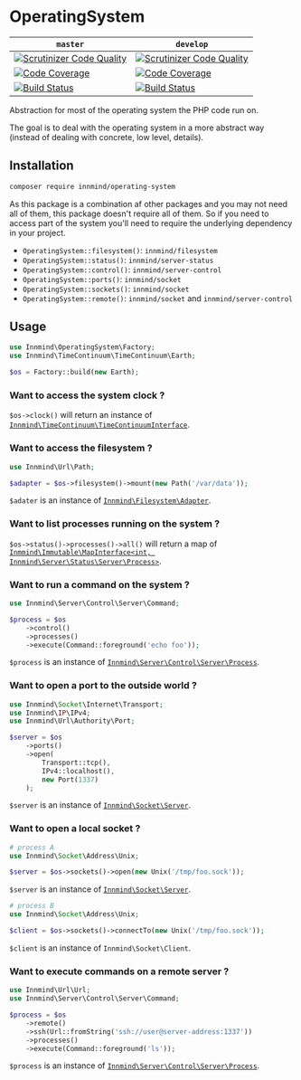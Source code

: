 # OperatingSystem

| `master` | `develop` |
|----------|-----------|
| [![Scrutinizer Code Quality](https://scrutinizer-ci.com/g/Innmind/OperatingSystem/badges/quality-score.png?b=master)](https://scrutinizer-ci.com/g/Innmind/OperatingSystem/?branch=master) | [![Scrutinizer Code Quality](https://scrutinizer-ci.com/g/Innmind/OperatingSystem/badges/quality-score.png?b=develop)](https://scrutinizer-ci.com/g/Innmind/OperatingSystem/?branch=develop) |
| [![Code Coverage](https://scrutinizer-ci.com/g/Innmind/OperatingSystem/badges/coverage.png?b=master)](https://scrutinizer-ci.com/g/Innmind/OperatingSystem/?branch=master) | [![Code Coverage](https://scrutinizer-ci.com/g/Innmind/OperatingSystem/badges/coverage.png?b=develop)](https://scrutinizer-ci.com/g/Innmind/OperatingSystem/?branch=develop) |
| [![Build Status](https://scrutinizer-ci.com/g/Innmind/OperatingSystem/badges/build.png?b=master)](https://scrutinizer-ci.com/g/Innmind/OperatingSystem/build-status/master) | [![Build Status](https://scrutinizer-ci.com/g/Innmind/OperatingSystem/badges/build.png?b=develop)](https://scrutinizer-ci.com/g/Innmind/OperatingSystem/build-status/develop) |

Abstraction for most of the operating system the PHP code run on.

The goal is to deal with the operating system in a more abstract way (instead of dealing with concrete, low level, details).

## Installation

```sh
composer require innmind/operating-system
```

As this package is a combination af other packages and you may not need all of them, this package doesn't require all of them. So if you need to access part of the system you'll need to require the underlying dependency in your project.

* `OperatingSystem::filesystem()`: `innmind/filesystem`
* `OperatingSystem::status()`: `innmind/server-status`
* `OperatingSystem::control()`: `innmind/server-control`
* `OperatingSystem::ports()`: `innmind/socket`
* `OperatingSystem::sockets()`: `innmind/socket`
* `OperatingSystem::remote()`: `innmind/socket` and `innmind/server-control`

## Usage

```php
use Innmind\OperatingSystem\Factory;
use Innmind\TimeContinuum\TimeContinuum\Earth;

$os = Factory::build(new Earth);
```

### Want to access the system clock ?

`$os->clock()` will return an instance of [`Innmind\TimeContinuum\TimeContinuumInterface`](https://github.com/innmind/timecontinuum#usage).

### Want to access the filesystem ?

```php
use Innmind\Url\Path;

$adapter = $os->filesystem()->mount(new Path('/var/data'));
```

`$adater` is an instance of [`Innmind\Filesystem\Adapter`](https://github.com/innmind/filesystem#filesystem).

### Want to list processes running on the system ?

`$os->status()->processes()->all()` will return a map of [`Inmmind\Immutable\MapInterface<int, Innmind\Server\Status\Server\Process>`](https://github.com/innmind/serverstatus#usage).

### Want to run a command on the system ?

```php
use Innmind\Server\Control\Server\Command;

$process = $os
    ->control()
    ->processes()
    ->execute(Command::foreground('echo foo'));
```

`$process` is an instance of [`Innmind\Server\Control\Server\Process`](https://github.com/innmind/servercontrol#usage).

### Want to open a port to the outside world ?

```php
use Innmind\Socket\Internet\Transport;
use Innmind\IP\IPv4;
use Innmind\Url\Authority\Port;

$server = $os
    ->ports()
    ->open(
        Transport::tcp(),
        IPv4::localhost(),
        new Port(1337)
    );
```

`$server` is an instance of [`Innmind\Socket\Server`](https://github.com/innmind/socket#internet-socket).

### Want to open a local socket ?

```php
# process A
use Innmind\Socket\Address\Unix;

$server = $os->sockets()->open(new Unix('/tmp/foo.sock'));
```

`$server` is an instance of [`Innmind\Socket\Server`](https://github.com/innmind/socket#unix-socket).

```php
# process B
use Innmind\Socket\Address\Unix;

$client = $os->sockets()->connectTo(new Unix('/tmp/foo.sock'));
```

`$client` is an instance of `Innmind\Socket\Client`.

### Want to execute commands on a remote server ?

```php
use Innmind\Url\Url;
use Innmind\Server\Control\Server\Command;

$process = $os
    ->remote()
    ->ssh(Url::fromString('ssh://user@server-address:1337'))
    ->processes()
    ->execute(Command::foreground('ls'));
```

`$process` is an instance of [`Innmind\Server\Control\Server\Process`](https://github.com/innmind/servercontrol#usage).
